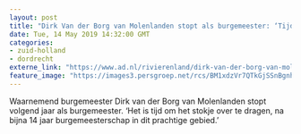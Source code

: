 ```yaml
---
layout: post
title: "Dirk Van der Borg van Molenlanden stopt als burgemeester: ‘Tijd om het stokje over te dragen’"
date: Tue, 14 May 2019 14:32:00 GMT
categories: 
- zuid-holland 
- dordrecht 
externe_link: "https://www.ad.nl/rivierenland/dirk-van-der-borg-van-molenlanden-stopt-als-burgemeester-tijd-om-het-stokje-over-te-dragen~a8df7aa5/"
feature_image: "https://images3.persgroep.net/rcs/BM1xdzVr7QTkGjSSnBgnhUE4bJQ/diocontent/138348127/_fitwidth/400/?appId=21791a8992982cd8da851550a453bd7f&quality=0.7"
---
```


Waarnemend burgemeester Dirk van der Borg van Molenlanden stopt volgend jaar als burgemeester. ‘Het is tijd om het stokje over te dragen, na bijna 14 jaar burgemeesterschap in dit prachtige gebied.’

